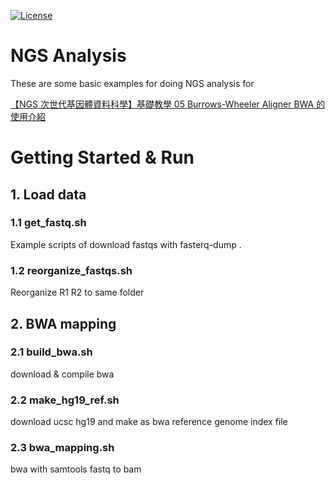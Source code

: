 [![License](https://img.shields.io/badge/License-Apache_2.0-blue.svg)](https://opensource.org/licenses/Apache-2.0)

# NGS Analysis
These are some basic examples for doing NGS analysis
for 

[【NGS 次世代基因體資料科學】基礎教學 05 Burrows-Wheeler Aligner BWA 的使用介紹 ](https://www.next-bioinfo.tw/en/?p=248)
# Getting Started & Run

## 1. Load data
### 1.1 get_fastq.sh
Example scripts of download fastqs with fasterq-dump .
### 1.2 reorganize_fastqs.sh
Reorganize R1 R2 to same folder
## 2. BWA mapping
### 2.1 build_bwa.sh
download & compile bwa
### 2.2 make_hg19_ref.sh
download ucsc hg19 and make as bwa reference genome index file
### 2.3 bwa_mapping.sh
bwa with samtools fastq to bam

